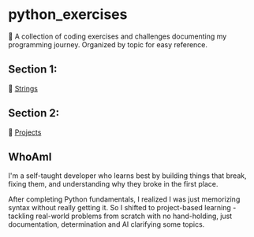 # python_exercises
📖 A collection of coding exercises and challenges documenting my programming journey. Organized by topic for easy reference.

## Section 1:
🧵 [Strings](https://github.com/tatianauklist/python_exercises/tree/main/Strings)

## Section 2:
📘 [Projects](https://github.com/tatianauklist/python_exercises/tree/main/projects)

## WhoAmI
I'm a self-taught developer who learns best by building things that break, fixing them, and understanding why they broke in the first place.

After completing Python fundamentals, I realized I was just memorizing syntax without really getting it. So I shifted to project-based learning - tackling real-world problems from scratch with no hand-holding, just documentation, determination and AI clarifying some topics.
